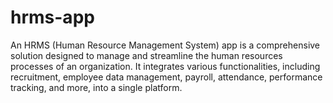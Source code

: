 # hrms-app
An HRMS (Human Resource Management System) app is a comprehensive solution designed to manage and streamline the human resources processes of an organization. It integrates various functionalities, including recruitment, employee data management, payroll, attendance, performance tracking, and more, into a single platform.
